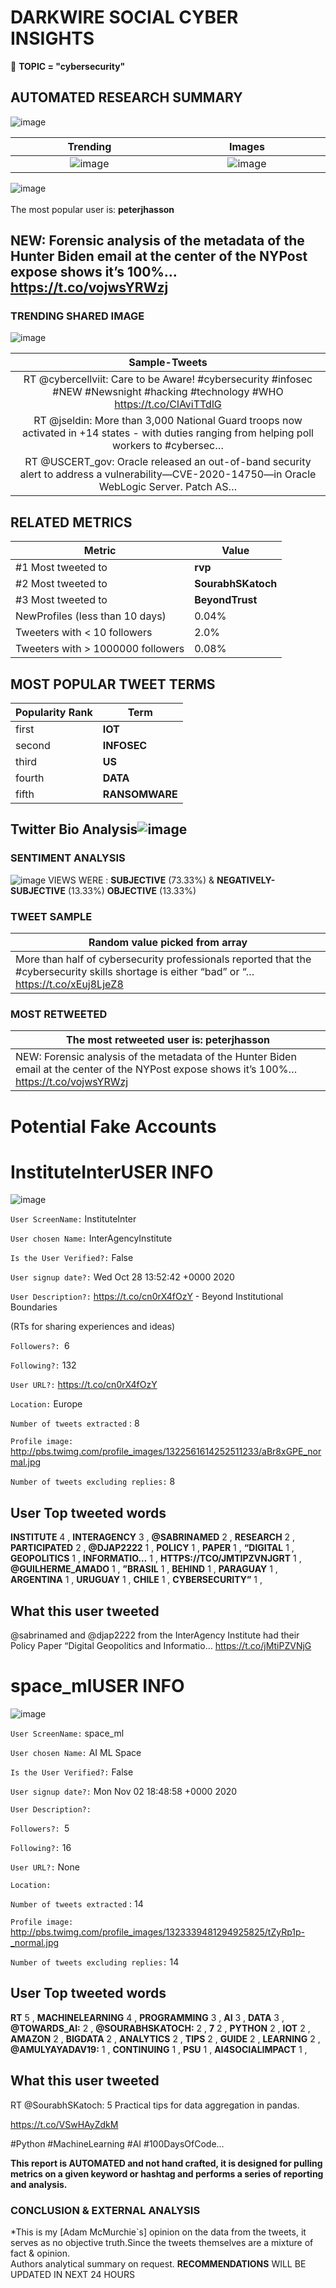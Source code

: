 # DARKWIRE SOCIAL CYBER INSIGHTS 
&#x1F34E; **TOPIC = "cybersecurity"**

## AUTOMATED RESEARCH SUMMARY
  ![image](darkLogo.png)   

|  Trending  |   Images | 
:-------------------------:|:-------------------------:
|  ![image](assets/cybersecurity/imageFile1.jpg)     <img width=200/> | ![image](assets/cybersecurity/imageFile2.jpg) <img width=200/> |   
 
 
![image](assets/cybersecurity/TWEETS.png)
<br></br>
The most popular user is: **peterjhasson**  
 

## NEW: Forensic analysis of the metadata of the Hunter Biden email at the center of the NYPost expose shows it’s 100%… https://t.co/vojwsYRWzj 

  




### TRENDING SHARED IMAGE

![image](assets/cybersecurity/twitterPostedImage.png)



|                **Sample-Tweets**        |
| :-------------: |
| RT @cybercellviit: Care to be Aware! #cybersecurity #infosec #NEW #Newsnight #hacking #technology #WHO https://t.co/ClAviTTdlG |
| RT @jseldin: More than 3,000 National Guard troops now activated in +14 states - with duties ranging from helping poll workers to #cybersec… |
| RT @USCERT_gov: Oracle released an out-of-band security alert to address a vulnerability—CVE-2020-14750—in Oracle WebLogic Server. Patch AS… |

## RELATED METRICS<br>
| Metric | Value |
| ------------- | ------------- |
| #1 Most tweeted to  | **rvp** |
| #2 Most tweeted to  | **SourabhSKatoch** |
| #3 Most tweeted to  | **BeyondTrust** |
| NewProfiles (less than 10 days) | 0.04%  |
| Tweeters with < 10 followers  | 2.0%|
| Tweeters with > 1000000 followers  | 0.08%  |



## MOST POPULAR TWEET TERMS 


| Popularity Rank  | Term |
| ------------- | ------------- |
| first  | **IOT**  |
| second  | **INFOSEC**  |
| third  | **US** |
| fourth  | **DATA**  |
| fifth  | **RANSOMWARE**  |


## Twitter Bio Analysis![image](assets/cybersecurity/BIO.png)
### SENTIMENT ANALYSIS
![image](assets/cybersecurity/sentiment.png)
VIEWS WERE : **SUBJECTIVE**  (73.33%) & **NEGATIVELY-SUBJECTIVE** (13.33%) **OBJECTIVE** (13.33%)

### TWEET SAMPLE 
| Random value picked from array |
| ------------- |
|More than half of cybersecurity professionals reported that the #cybersecurity skills shortage is either “bad” or “… https://t.co/xEuj8LjeZ8 |

### MOST RETWEETED 

| The most retweeted user is: **peterjhasson**  |
| ------------- |
| NEW: Forensic analysis of the metadata of the Hunter Biden email at the center of the NYPost expose shows it’s 100%… https://t.co/vojwsYRWzj |

# Potential Fake Accounts
 
# InstituteInterUSER INFO
![image](http://pbs.twimg.com/profile_images/1322561614252511233/aBr8xGPE_normal.jpg)
 
`User ScreenName:` InstituteInter 
 
`User chosen Name:` InterAgencyInstitute 
 
`Is the User Verified?:` False 
 
`User signup date?:` Wed Oct 28 13:52:42 +0000 2020 
 
`User Description?:` https://t.co/cn0rX4fOzY - Beyond Institutional Boundaries

(RTs for sharing experiences and ideas) 
 
`Followers?: `6 
 
`Following?:` 132 
 
`User URL?:` https://t.co/cn0rX4fOzY 
 
`Location:` Europe 
 
`Number of tweets extracted`  : 8 
 
`Profile image:` http://pbs.twimg.com/profile_images/1322561614252511233/aBr8xGPE_normal.jpg 
 
`Number of tweets excluding replies:` 8 
 

 

 
## User Top tweeted words 
 
**INSTITUTE** 4 , **INTERAGENCY** 3 , **@SABRINAMED** 2 , **RESEARCH** 2 , **PARTICIPATED** 2 , **@DJAP2222** 1 , **POLICY** 1 , **PAPER** 1 , **“DIGITAL** 1 , **GEOPOLITICS** 1 , **INFORMATIO…** 1 , **HTTPS://TCO/JMTIPZVNJGRT** 1 , **@GUILHERME_AMADO** 1 , **”BRASIL** 1 , **BEHIND** 1 , **PARAGUAY** 1 , **ARGENTINA** 1 , **URUGUAY** 1 , **CHILE** 1 , **CYBERSECURITY”** 1 , 
 
## What this user tweeted
 
@sabrinamed and @djap2222 from the InterAgency Institute had their Policy Paper “Digital Geopolitics and Informatio… https://t.co/jMtiPZVNjG
 
# space_mlUSER INFO
![image](http://pbs.twimg.com/profile_images/1323339481294925825/tZyRp1p-_normal.jpg)
 
`User ScreenName:` space_ml 
 
`User chosen Name:` AI ML Space 
 
`Is the User Verified?:` False 
 
`User signup date?:` Mon Nov 02 18:48:58 +0000 2020 
 
`User Description?:`  
 
`Followers?: `5 
 
`Following?:` 16 
 
`User URL?:` None 
 
`Location:`  
 
`Number of tweets extracted`  : 14 
 
`Profile image:` http://pbs.twimg.com/profile_images/1323339481294925825/tZyRp1p-_normal.jpg 
 
`Number of tweets excluding replies:` 14 
 

 

 
## User Top tweeted words 
 
**RT** 5 , **MACHINELEARNING** 4 , **PROGRAMMING** 3 , **AI** 3 , **DATA** 3 , **@TOWARDS_AI:** 2 , **@SOURABHSKATOCH:** 2 , **7** 2 , **PYTHON** 2 , **IOT** 2 , **AMAZON** 2 , **BIGDATA** 2 , **ANALYTICS** 2 , **TIPS** 2 , **GUIDE** 2 , **LEARNING** 2 , **@AMULYAYADAV19:** 1 , **CONTINUING** 1 , **PSU** 1 , **AI4SOCIALIMPACT** 1 , 
 
## What this user tweeted
 
RT @SourabhSKatoch: 5 Practical tips for data aggregation in pandas.

https://t.co/VSwHAyZdkM

#Python #MachineLearning #AI #100DaysOfCode…
 

<b> This report is AUTOMATED and not hand crafted, it is designed for pulling metrics on a given keyword or hashtag and performs a series of reporting and analysis.</b>  
### CONCLUSION & EXTERNAL ANALYSIS

*This is my [Adam McMurchie`s] opinion on the data from the tweets, it serves as no objective truth.Since the tweets themselves are a mixture of fact & opinion.<br>
Authors analytical summary on request.
**RECOMMENDATIONS** WILL BE UPDATED IN NEXT  24 HOURS <br>